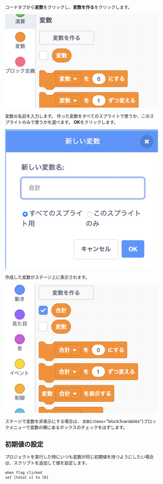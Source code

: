 コードタブから**変数**をクリックし、**変数を作る**をクリックします。

![変数ブロック](images/make-a-variable.png)

変数の名前を入力します。 作った変数をすべてのスプライトで使うか、このスプライトのみで使うかを選べます。 **OK**をクリックします。

![変数を作成する](images/name-variable.png)

作成した変数がステージ上に表示されます。

![ステージ上での変数](images/stage-total.png)

ステージで変数を非表示にする場合は、 `変数`{:class="block3variables"}ブロックメニューで変数の横にあるボックスのチェックをはずします。

## 初期値の設定

プロジェクトを実行した時にいつも変数が同じ初期値を持つようにしたい場合は、スクリプトを追加して値を設定します。

```blocks3
when flag clicked
set [total v] to [0]
```  
